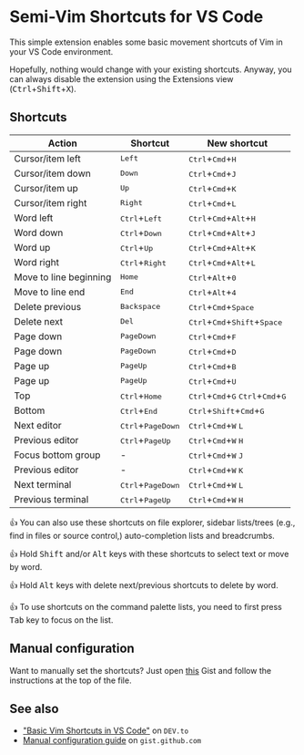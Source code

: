 # Semi-Vim Shortcuts for VS Code

This simple extension enables some basic movement shortcuts of Vim in your VS Code environment.

Hopefully, nothing would change with your existing shortcuts. Anyway, you can always disable the extension using the Extensions view (<kbd>Ctrl</kbd>+<kbd>Shift</kbd>+<kbd>X</kbd>).

## Shortcuts

| Action                 | Shortcut                            | New shortcut                                                                            |
| ---------------------- | ----------------------------------- | --------------------------------------------------------------------------------------- |
| Cursor/item left       | <kbd>Left</kbd>                     | <kbd>Ctrl</kbd>+<kbd>Cmd</kbd>+<kbd>H</kbd>                                             |
| Cursor/item down       | <kbd>Down</kbd>                     | <kbd>Ctrl</kbd>+<kbd>Cmd</kbd>+<kbd>J</kbd>                                             |
| Cursor/item up         | <kbd>Up</kbd>                       | <kbd>Ctrl</kbd>+<kbd>Cmd</kbd>+<kbd>K</kbd>                                             |
| Cursor/item right      | <kbd>Right</kbd>                    | <kbd>Ctrl</kbd>+<kbd>Cmd</kbd>+<kbd>L</kbd>                                             |
| Word left              | <kbd>Ctrl</kbd>+<kbd>Left</kbd>     | <kbd>Ctrl</kbd>+<kbd>Cmd</kbd>+<kbd>Alt</kbd>+<kbd>H</kbd>                              |
| Word down              | <kbd>Ctrl</kbd>+<kbd>Down</kbd>     | <kbd>Ctrl</kbd>+<kbd>Cmd</kbd>+<kbd>Alt</kbd>+<kbd>J</kbd>                              |
| Word up                | <kbd>Ctrl</kbd>+<kbd>Up</kbd>       | <kbd>Ctrl</kbd>+<kbd>Cmd</kbd>+<kbd>Alt</kbd>+<kbd>K</kbd>                              |
| Word right             | <kbd>Ctrl</kbd>+<kbd>Right</kbd>    | <kbd>Ctrl</kbd>+<kbd>Cmd</kbd>+<kbd>Alt</kbd>+<kbd>L</kbd>                              |
| Move to line beginning | <kbd>Home</kbd>                     | <kbd>Ctrl</kbd>+<kbd>Alt</kbd>+<kbd>0</kbd>                                             |
| Move to line end       | <kbd>End</kbd>                      | <kbd>Ctrl</kbd>+<kbd>Alt</kbd>+<kbd>4</kbd>                                             |
| Delete previous        | <kbd>Backspace</kbd>                | <kbd>Ctrl</kbd>+<kbd>Cmd</kbd>+<kbd>Space</kbd>                                         |
| Delete next            | <kbd>Del</kbd>                      | <kbd>Ctrl</kbd>+<kbd>Cmd</kbd>+<kbd>Shift</kbd>+<kbd>Space</kbd>                        |
| Page down              | <kbd>PageDown</kbd>                 | <kbd>Ctrl</kbd>+<kbd>Cmd</kbd>+<kbd>F</kbd>                                             |
| Page down              | <kbd>PageDown</kbd>                 | <kbd>Ctrl</kbd>+<kbd>Cmd</kbd>+<kbd>D</kbd>                                             |
| Page up                | <kbd>PageUp</kbd>                   | <kbd>Ctrl</kbd>+<kbd>Cmd</kbd>+<kbd>B</kbd>                                             |
| Page up                | <kbd>PageUp</kbd>                   | <kbd>Ctrl</kbd>+<kbd>Cmd</kbd>+<kbd>U</kbd>                                             |
| Top                    | <kbd>Ctrl</kbd>+<kbd>Home</kbd>     | <kbd>Ctrl</kbd>+<kbd>Cmd</kbd>+<kbd>G</kbd> <kbd>Ctrl</kbd>+<kbd>Cmd</kbd>+<kbd>G</kbd> |
| Bottom                 | <kbd>Ctrl</kbd>+<kbd>End</kbd>      | <kbd>Ctrl</kbd>+<kbd>Shift</kbd>+<kbd>Cmd</kbd>+<kbd>G</kbd>                            |
| Next editor            | <kbd>Ctrl</kbd>+<kbd>PageDown</kbd> | <kbd>Ctrl</kbd>+<kbd>Cmd</kbd>+<kbd>W</kbd> <kbd>L</kbd>                                |
| Previous editor        | <kbd>Ctrl</kbd>+<kbd>PageUp</kbd>   | <kbd>Ctrl</kbd>+<kbd>Cmd</kbd>+<kbd>W</kbd> <kbd>H</kbd>                                |
| Focus bottom group     | -                                   | <kbd>Ctrl</kbd>+<kbd>Cmd</kbd>+<kbd>W</kbd> <kbd>J</kbd>                                |
| Previous editor        | -                                   | <kbd>Ctrl</kbd>+<kbd>Cmd</kbd>+<kbd>W</kbd> <kbd>K</kbd>                                |
| Next terminal          | <kbd>Ctrl</kbd>+<kbd>PageDown</kbd> | <kbd>Ctrl</kbd>+<kbd>Cmd</kbd>+<kbd>W</kbd> <kbd>L</kbd>                                |
| Previous terminal      | <kbd>Ctrl</kbd>+<kbd>PageUp</kbd>   | <kbd>Ctrl</kbd>+<kbd>Cmd</kbd>+<kbd>W</kbd> <kbd>H</kbd>                                |

👍 You can also use these shortcuts on file explorer, sidebar lists/trees (e.g., find in files or source control,) auto-completion lists and breadcrumbs.

👍 Hold <kbd>Shift</kbd> and/or <kbd>Alt</kbd> keys with these shortcuts to select text or move by word.

👍 Hold <kbd>Alt</kbd> keys with delete next/previous shortcuts to delete by word.

👍 To use shortcuts on the command palette lists, you need to first press <kbd>Tab</kbd> key to focus on the list.

## Manual configuration

Want to manually set the shortcuts? Just open [this][gist] Gist and follow the instructions at the top of the file.

## See also

* ["Basic Vim Shortcuts in VS Code"][blog] on `DEV.to`
* [Manual configuration guide][gist] on `gist.github.com`

[blog]: https://dev.to/babakks/basic-vim-shortcuts-in-vs-code-i62
[gist]: https://gist.github.com/babakks/cc30aeee2e2342ea22cd6b76f76f65b6
